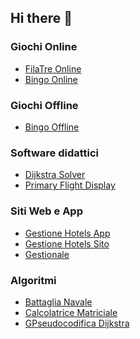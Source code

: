 ## Hi there 👋

### Giochi Online

- [FilaTre Online]()
- [Bingo Online]()
  
### Giochi Offline

- [Bingo Offline]()

### Software didattici

- [Dijkstra Solver]()
- [Primary Flight Display]()

### Siti Web e App

- [Gestione Hotels App]()
- [Gestione Hotels Sito]()
- [Gestionale]()

### Algoritmi

- [Battaglia Navale]()
- [Calcolatrice Matriciale]()
- [GPseudocodifica Dijkstra]()
